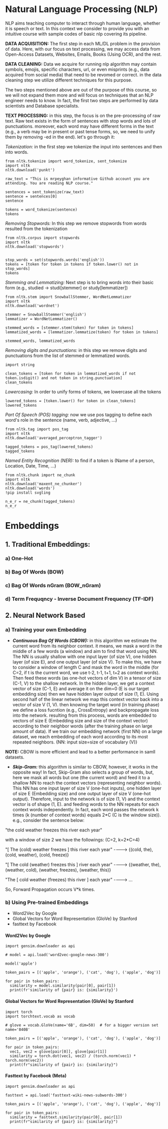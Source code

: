 # Natural Language Processing (NLP)
NLP aims teaching computer to interact through human language, whether it is speech or text. In this context we consider to provide you with an intuitive course with sample codes of basic nlp covering its pipeline.

**DATA ACQUISITION:** The first step in each ML/DL problem in the provision of data. Here, with our focus on text processing, we may access data from Open-Access Datasets, Websites, Emails, Books (Using OCR), and the rest.

**DATA CLEANING:** Data we acquire for running nlp algorithm may contain symbols, emojis, specific characters, url, or even misprints (e.g., data acquired from social media) that need to be revomed or correct. in the data cleaning step we utilize different techniques for this purpose.

The two steps mentioned above are out of the purpose of this course, so we will not expand them more and will focus on techniques that an NLP engineer needs to know. In fact, the first two steps are performed by data scientists and Database specialists.

**TEXT PROCESSING:** in this step, the focus is on the pre-processing of raw text. Raw text exists in the form of sentences with stop words and lots of punctuations. moreover, each word may have different forms in the text (e.g., a verb may be in present or past tense forms, so, we need to unify them by removing -ed in the end). let's go through it:

*Tokenization:* in the first step we tokenize the input into sentences and then into words.

```
from nltk.tokenize import word_tokenize, sent_tokenize
import nltk
nltk.download('punkt')

raw_text = "This is mrpeyghan informative Github account you are attending. You are reading NLP course."

sentences = sent_tokenize(raw_text)
sentence = sentences[0]
sentence

tokens = word_tokenize(sentence)
tokens
```

*Removing Stopwords:* In this step we remove stopwords from words resulted from the tokenization

```
from nltk.corpus import stopwords
import nltk
nltk.download('stopwords')


stop_words = set(stopwords.words('english'))
tokens = [token for token in tokens if token.lower() not in stop_words]
tokens
```

*Stemming and Lemmatizing:* Next step is to bring words into their basic form (e.g., studied -> studi[stemmer] or study[lemmatizer])

```
from nltk.stem import SnowballStemmer, WordNetLemmatizer
import nltk
nltk.download('wordnet')

stemmer = SnowballStemmer('english')
lemmatizer = WordNetLemmatizer()

stemmed_words = [stemmer.stem(token) for token in tokens]
lemmatized_words = [lemmatizer.lemmatize(token) for token in tokens]

stemmed_words, lemmatized_words
```

*Removing digits and punctuations:* in this step we remove digits and punctuations from the list of stemmed or lemmatized words.


```
import string

clean_tokens = [token for token in lemmatized_words if not token.isdigit() and not token in string.punctuation]
clean_tokens
```


*Lowercasing:* In order to unify forms of tokens, we lowercase all the tokens

```
lowered_tokens = [token.lower() for token in clean_tokens]
lowered_tokens
```


*Part Of Speech (POS) tagging:* now we use pos tagging to define each word's role in the sentence (name, verb, adjective, ...)


```
from nltk.tag import pos_tag
import nltk
nltk.download('averaged_perceptron_tagger')

tagged_tokens = pos_tag(lowered_tokens)
tagged_tokens
```


*Named Entity Recognition (NER):* to find if a token is (Name of a person, Location, Date, Time, ...)


```
from nltk.chunk import ne_chunk
import nltk
nltk.download('maxent_ne_chunker')
nltk.download('words')
!pip install svgling

n_e_r = ne_chunk(tagged_tokens)
n_e_r
```


# Embeddings 
## 1. Traditional Embeddings:
### a) One-Hot
### b) Bag Of Words (BOW)
### c) Bag Of Words nGram (BOW_nGram)
### d) Term Frequqncy - Inverse Document Frequency (TF-IDF)
## 2. Neural Network Based
### a) Training your own Embedding
  * ***Continuous Bag Of Words (CBOW):*** in this algorithm we estimate the current word from its neighbor context. it means, we mask a word in the middle of a few words (a window) and aim to find that word using NN. The NN is usually shallow with one input layer (of size V), one hidden layer (of size E), and one output layer (of size V). To make this, we have to consider a window of length C and mask the word in the middle (for C=2, if t is the current word, we use t-2, t-1, t+1, t+2 as context words). Then feed these words (as one-hot vectors of dim V) in a tensor of size (C-1, V) to the shallow network. In the hidden layer, we get a context vector of size (C-1, E) and average it on the dim=0 (E is our target embedding size) then we have hidden layer output of size (1, E). Using second half of the linear network we map this context vector back into a vector of size V (1, V). then knowing the target word (in training phase) we define a loss fucntion (e.g., CrossEntropy) and backpropagate loss into the network. resulting from this process, words are embedded to vectors of size E (Embedding size and size of the context vector) according to their neighbor words (after the training phase on large amount of data). If we train our embedding network (first NN) on a large dataset, we reach embedding of each word according to its most repeated neighbors. {NN: input size=size of vocabulary (V)} 

  **NOTE:** CBOW is more efficient and lead to a better performance in samll datasets. 


  * ***Skip-Gram:*** this algorithm is similar to CBOW, however, it works in the opposite way! In fact, Skip-Gram also selects a group of words, but, here we mask all words but one (the current word) and feed it to a shallow NN to reach the context vectors (representing neighbor words). This NN has one input layer of size V (one-hot inputs), one hidden layer of size E (Embedding size) and one output layer of size V (one-hot output). Therefore, input to the network is of size (1, V) and the context vector is of shape (1, E). and feeding words to the NN repeats for each context words independently. In fact, each word passes the network k times (k (number of context words) equals 2*C (C is the window size)). e.g., consider the sentence below: 
  
  "the cold weather freezes this river each year"

  with a window of size 2 we have the followings: (C=2, k=2*C=4)

  "[ The (cold) weather freezes ] this river each year" ----> {(cold, the), (cold, weather), (cold, freeze)}

  "[ The cold (weather) freezes  this ] river each year" ----> {(weather, the), (weather, cold), (weather, freezes), (weather, this)}

  "The [ cold weather (freezes)  this  river ] each year" ----> ...

  So, Forward Propagation occurs V*k times. 

### b) Using Pre-trained Embeddings 
  * Word2Vec by Google
  * Global Vectors for Word Representation (GloVe) by Stanford
  * fasttext by Facebook


#### Word2Vec by Google


```
import gensim.downloader as api

# model = api.load('word2vec-google-news-300')

model('apple')
```

```
token_pairs = [('apple', 'orange'), ('cat', 'dog'), ('apple', 'dog')]

for pair in token_pairs:
  similarity = model.similarity(pair[0], pair[1])
  print(fr'similarity of {pair} is: {similarity}') 
```


#### Global Vectors for Word Representation (GloVe) by Stanford

```
import torch
import torchtext.vocab as vocab

# glove = vocab.GloVe(name='6B', dim=50)  # for a bigger version set name='840B'
```

```
token_pairs = [('apple', 'orange'), ('cat', 'dog'), ('apple', 'dog')]

for pair in token_pairs: 
  vec1, vec2 = glove[pair[0]], glove[pair[1]]
  similarity = torch.dot(vec1, vec2) / (torch.norm(vec1) * torch.norm(vec2)) 
  print(fr"similarity of {pair} is: {similarity}")
```

#### Fasttext by Facebook (Meta)


```
import gensim.downloader as api

fasttext = api.load('fasttext-wiki-news-subwords-300')

token_pairs = [('apple', 'orange'), ('cat', 'dog'), ('apple', 'dog')]

for pair in token_pairs:
  similarity = fasttext.similarity(pair[0], pair[1])
  print(fr"similarity of {pair} is: {similarity}")
```


